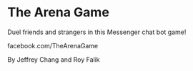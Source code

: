 # The Arena Game
Duel friends and strangers in this Messenger chat bot game!

facebook.com/TheArenaGame

By Jeffrey Chang and Roy Falik

